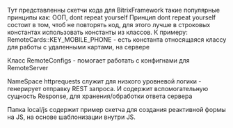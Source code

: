 Тут представленны скетчи кода для BitrixFramework
такие популярные принципы как: ООП, dont repeat yourself
Принцип dont repeat yourself состоит в том, чтоб не повторять код, для этого лучше в строковых константах использовать константы из классов.
К примеру: RemoteCards::KEY_MOBILE_PHONE - есть константа относящаяся классу для работы с удаленными картами, на сервере

Класс RemoteConfigs - помогает работать с конфигнами для RemoteServer

NameSpace httprequests служит для низкого уровневой логики - генерирует отправку REST запроса. И содержит вспомогательную сущность Response, для хранения/обработки ответа сервера

Папка local/js содержит пример скетча для создания реактивной формы на JS, на основе шаблонизации внутри JS.
